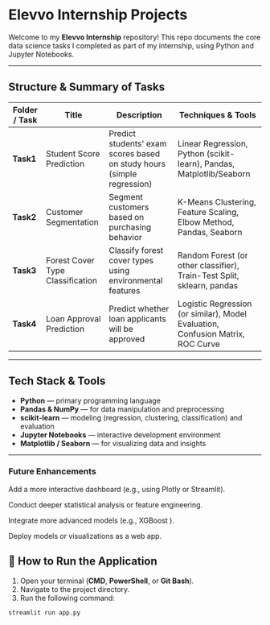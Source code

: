 # Elevvo Internship Projects

Welcome to my **Elevvo Internship** repository! This repo documents the core data science tasks I completed as part of my internship, using Python and Jupyter Notebooks.

---

##  Structure & Summary of Tasks

| Folder / Task | Title | Description | Techniques & Tools |
|---------------|-------|-------------|---------------------|
| **Task1** | Student Score Prediction | Predict students' exam scores based on study hours (simple regression) | Linear Regression, Python (scikit-learn), Pandas, Matplotlib/Seaborn |
| **Task2** | Customer Segmentation | Segment customers based on purchasing behavior | K-Means Clustering, Feature Scaling, Elbow Method, Pandas, Seaborn |
| **Task3** | Forest Cover Type Classification | Classify forest cover types using environmental features | Random Forest (or other classifier), Train-Test Split, sklearn, pandas |
| **Task4** | Loan Approval Prediction | Predict whether loan applicants will be approved | Logistic Regression (or similar), Model Evaluation, Confusion Matrix, ROC Curve |
---

##  Tech Stack & Tools

- **Python** — primary programming language  
- **Pandas & NumPy** — for data manipulation and preprocessing  
- **scikit-learn** — modeling (regression, clustering, classification) and evaluation  
- **Jupyter Notebooks** — interactive development environment  
- **Matplotlib / Seaborn** — for visualizing data and insights

---



### Future Enhancements

Add a more interactive dashboard (e.g., using Plotly or Streamlit).

Conduct deeper statistical analysis or feature engineering.

Integrate more advanced models (e.g., XGBoost ).

Deploy models or visualizations as a web app.

## 🚀 How to Run the Application  

1. Open your terminal (**CMD**, **PowerShell**, or **Git Bash**).  
2. Navigate to the project directory.  
3. Run the following command:  

```bash
streamlit run app.py
